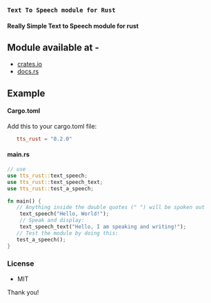 ### `Text To Speech module for Rust`

#### Really Simple Text to Speech module for rust

## Module available at -

- [crates.io](https://crates.io/crates/tts_rust)
- [docs.rs](https://docs.rs/tts_rust/0.1.0)

## Example

#### Cargo.toml

Add this to your cargo.toml file:

```toml
   tts_rust = "0.2.0"
```

#### main.rs

```rust
// use
use tts_rust::text_speech;
use tts_rust::text_speech_text;
use tts_rust::test_a_speech;

fn main() {
   // Anything inside the double quotes (" ") will be spoken out
    text_speech("Hello, World!");
    // Speak and display:
    text_speech_text("Hello, I am speaking and writing!");
   // Test the module by doing this:
   test_a_speech();
}


```

### License

- MIT

Thank you!
